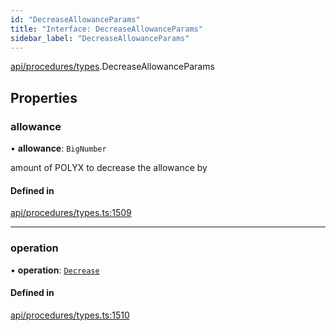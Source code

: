 ```yaml
---
id: "DecreaseAllowanceParams"
title: "Interface: DecreaseAllowanceParams"
sidebar_label: "DecreaseAllowanceParams"
---
```


[api/procedures/types](../../../../../modules/API/Procedures/Types/Types.md).DecreaseAllowanceParams

## Properties

### allowance

• **allowance**: `BigNumber`

amount of POLYX to decrease the allowance by

#### Defined in

[api/procedures/types.ts:1509](https://github.com/PolymeshAssociation/polymesh-sdk/blob/3cc570ade/src/api/procedures/types.ts#L1509)

___

### operation

• **operation**: [`Decrease`](../../../../../enums/API/Procedures/Types/AllowanceOperation/AllowanceOperation.md#decrease)

#### Defined in

[api/procedures/types.ts:1510](https://github.com/PolymeshAssociation/polymesh-sdk/blob/3cc570ade/src/api/procedures/types.ts#L1510)
